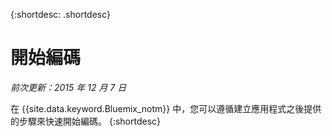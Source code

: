 
{:shortdesc: .shortdesc}

# 開始編碼

*前次更新：2015 年 12 月 7 日*

在 {{site.data.keyword.Bluemix_notm}} 中，您可以遵循建立應用程式之後提供的步驟來快速開始編碼。
{:shortdesc}


